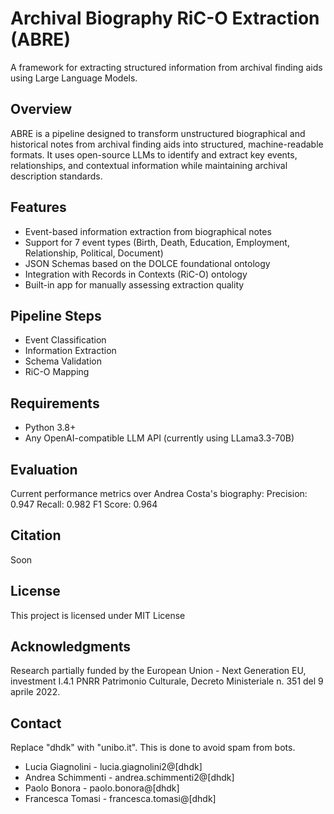 # Archival Biography RiC-O Extraction (ABRE)
A framework for extracting structured information from archival finding aids using Large Language Models.
## Overview
ABRE is a pipeline designed to transform unstructured biographical and historical notes from archival finding aids into structured, machine-readable formats. It uses open-source LLMs to identify and extract key events, relationships, and contextual information while maintaining archival description standards.
## Features

- Event-based information extraction from biographical notes
- Support for 7 event types (Birth, Death, Education, Employment, Relationship, Political, Document)
- JSON Schemas based on the DOLCE foundational ontology
- Integration with Records in Contexts (RiC-O) ontology
- Built-in app for manually assessing extraction quality

## Pipeline Steps
- Event Classification
- Information Extraction
- Schema Validation
- RiC-O Mapping

## Requirements
- Python 3.8+
- Any OpenAI-compatible LLM API (currently using LLama3.3-70B) 

## Evaluation
Current performance metrics over Andrea Costa's biography:
Precision: 0.947
Recall: 0.982
F1 Score: 0.964

## Citation
Soon

## License
This project is licensed under MIT License
## Acknowledgments
Research partially funded by the European Union - Next Generation EU, investment I.4.1 PNRR Patrimonio Culturale, Decreto Ministeriale n. 351 del 9 aprile 2022.
## Contact
Replace "dhdk" with "unibo.it". This is done to avoid spam from bots. 
- Lucia Giagnolini - lucia.giagnolini2@[dhdk]
- Andrea Schimmenti - andrea.schimmenti2@[dhdk]
- Paolo Bonora - paolo.bonora@[dhdk]
- Francesca Tomasi - francesca.tomasi@[dhdk]
